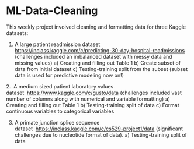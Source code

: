 # ML-Data-Cleaning


This weekly project involved cleaning and formatting data for three Kaggle datasets: 

1. A large patient readmission dataset https://inclass.kaggle.com/c/predicting-30-day-hospital-readmissions (challenges included an imbalanced dataset with messy data and missing values) 
a) Creating and filling out Table 1
b) Create subset of data from initial dataset
c) Testing-training split from the subset (subset data is used for predictive modeling now on!) 

2.  A medium sized patient laboratory values dataset  https://www.kaggle.com/c/gusto/data (challenges included vast number of columns along with numerical and variable formatting) 
a) Creating and filling out Table 1
b) Testing-training split of data
c) Format continuous variables to categorical variables 

3. A primate junction splice sequence dataset  https://inclass.kaggle.com/c/cs529-project1/data (significant challenges due to nucleotide format of data).
a) Testing-training split of data 

